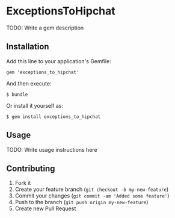 # ExceptionsToHipchat

TODO: Write a gem description

## Installation

Add this line to your application's Gemfile:

    gem 'exceptions_to_hipchat'

And then execute:

    $ bundle

Or install it yourself as:

    $ gem install exceptions_to_hipchat

## Usage

TODO: Write usage instructions here

## Contributing

1. Fork it
2. Create your feature branch (`git checkout -b my-new-feature`)
3. Commit your changes (`git commit -am 'Added some feature'`)
4. Push to the branch (`git push origin my-new-feature`)
5. Create new Pull Request
